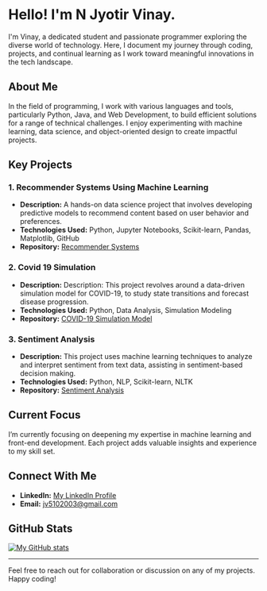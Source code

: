 # Hello! I'm N Jyotir Vinay.

I'm Vinay, a dedicated student and passionate programmer exploring the diverse world of technology. Here, I document my journey through coding, projects, and continual learning as I work toward meaningful innovations in the tech landscape.

## About Me

In the field of programming, I work with various languages and tools, particularly Python, Java, and Web Development, to build efficient solutions for a range of technical challenges. I enjoy experimenting with machine learning, data science, and object-oriented design to create impactful projects.

## Key Projects

### 1. Recommender Systems Using Machine Learning 
   - **Description:** A hands-on data science project that involves developing predictive models to recommend content based on user behavior and preferences.
   - **Technologies Used:** Python, Jupyter Notebooks, Scikit-learn, Pandas, Matplotlib, GitHub
   - **Repository:** [Recommender Systems](https://github.com/NJVinay/Recommender_System)

### 2. Covid 19 Simulation
   - **Description:** Description: This project revolves around a data-driven simulation model for COVID-19, to study state transitions and forecast disease progression.
   - **Technologies Used:** Python, Data Analysis, Simulation Modeling
   - **Repository:** [COVID-19 Simulation Model](https://github.com/NJVinay/oibsip_taskno3)

### 3. Sentiment Analysis
   - **Description:** This project uses machine learning techniques to analyze and interpret sentiment from text data, assisting in sentiment-based decision making.
   - **Technologies Used:** Python, NLP, Scikit-learn, NLTK
   - **Repository:** [Sentiment Analysis](https://github.com/NJVinay/Sentiment_Analysis)

## Current Focus

I’m currently focusing on deepening my expertise in machine learning and front-end development. Each project adds valuable insights and experience to my skill set.

## Connect With Me

- **LinkedIn:** [My LinkedIn Profile](https://www.linkedin.com/in/naram-jyotir-vinay-055766220/)
- **Email:** [jv5102003@gmail.com](mailto:jv5102003@gmail.com)

## GitHub Stats

[![My GitHub stats](https://github-readme-stats.vercel.app/api?username=NJVinay&show_icons=true&hide=contribs,prs&count_private=true)](https://github.com/NJVinay/github-readme-stats)

---

Feel free to reach out for collaboration or discussion on any of my projects. Happy coding!
